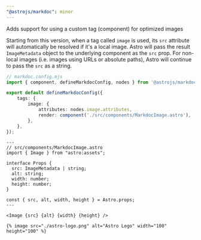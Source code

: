 ```yaml
---
"@astrojs/markdoc": minor
---
```


Adds support for using a custom tag (component) for optimized images

Starting from this version, when a tag called `image` is used, its `src` attribute will automatically be resolved if it's a local image. Astro will pass the result `ImageMetadata` object to the underlying component as the `src` prop. For non-local images (i.e. images using URLs or absolute paths), Astro will continue to pass the `src` as a string.

```ts
// markdoc.config.mjs
import { component, defineMarkdocConfig, nodes } from '@astrojs/markdoc/config';

export default defineMarkdocConfig({
	tags: {
		image: {
			attributes: nodes.image.attributes,
			render: component('./src/components/MarkdocImage.astro'),
		},
	},
});
```
```astro
---
// src/components/MarkdocImage.astro
import { Image } from "astro:assets";

interface Props {
  src: ImageMetadata | string;
  alt: string;
  width: number;
  height: number;
}

const { src, alt, width, height } = Astro.props;
---

<Image {src} {alt} {width} {height} />
```
```mdoc
{% image src="./astro-logo.png" alt="Astro Logo" width="100" height="100" %}
``````
